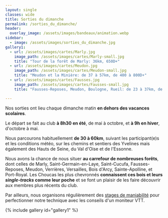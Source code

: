 ```yaml
---
layout: single
classes: wide
title: Sorties du dimanche
permalink: /sorties_du_dimanche/
header:
  overlay_image: /assets/images/bandeaux/animation.webp
sidebar:
  - image: /assets/images/sorties_du_dimanche.jpg
gallery1:
  - url: /assets/images/cartes/Marly.jpg
    image_path: /assets/images/cartes/Marly-small.jpg
    title: "Tour de la forêt de Marly: 36km, 650D+"
  - url: /assets/images/cartes/Meudon.jpg
    image_path: /assets/images/cartes/Meudon-small.jpg
    title: "Meudon et la Minière: de 37 à 57km, de 400 à 800D+"
  - url: /assets/images/cartes/Fausses.jpg
    image_path: /assets/images/cartes/Fausses-small.jpg
    title: "Fausses-Reposes, Meudon, Boulogne, Rueil: de 23 à 37km, de 300 à 500D+"

---
```


Nos sorties ont lieu chaque dimanche matin
**en dehors des vacances scolaires**.

Le départ se fait au club **à 8h30 en été**, de mai à octobre,
et **à 9h en hiver**, d'octobre à mai.

Nous parcourons habituellement **de 30 à 60km**, suivant les participant(e)s
et les conditions météo, sur les chemins et sentiers des Yvelines mais
également des Hauts de Seine, du Val d'Oise et de l'Essonne.

Nous avons la chance de nous situer **au carrefour de nombreuses forêts**,
dont celles de Marly, Saint-Germain-en-Laye, Saint-Cucufa, Fausses-Reposes,
Meudon, Verrières, Versailles, Bois d'Arcy, Sainte-Apolline, et Port-Royal.
Les Choucas les plus chevronnés **connaissent ces bois et leurs
*single-tracks* comme leur poche** et se font un plaisir de les faire
découvrir aux membres plus récents du club.

Par ailleurs, nous organisons régulièrement des
[stages de maniabilité](/stages/2020/10/04/maniabilite.html)
pour perfectionner notre technique
avec les conseils d'un moniteur VTT.

{% include gallery id="gallery1" %}
